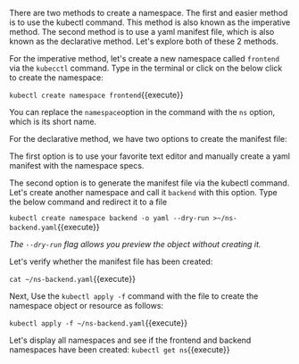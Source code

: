 There are two methods to create a namespace. The first and easier method is to use the kubectl command. This method is also known as the imperative method. The second method is to use a yaml manifest file, which is also known as the declarative method. Let's explore both of these 2 methods.

For the imperative method, let's create a new namespace called `frontend` via the `kubecctl` command. Type in the terminal or click on the below click to create the namespace:

`kubectl create namespace frontend`{{execute}}

You can replace the  `namespace`option in the command with the  `ns` option, which is its short name.

For the declarative method, we have two options to create the manifest file:

The first option is to use your favorite text editor and manually create a yaml manifest with the namespace specs.

The second option is to generate the manifest file via the kubectl command. Let's create another namespace and call it `backend` with this option. Type the below command and redirect it to a file

`kubectl create namespace backend -o yaml --dry-run >~/ns-backend.yaml`{{execute}}

*The `--dry-run` flag allows you preview the object without creating it.*

Let's verify whether the manifest file has been created:

`cat ~/ns-backend.yaml`{{execute}}

Next, Use the `kubectl apply -f` command with the file to create the namespace object or resource as follows:

`kubectl apply -f ~/ns-backend.yaml`{{execute}}

Let's display all namespaces and see if the  frontend and backend namespaces have been created:
`kubectl get ns`{{execute}}

